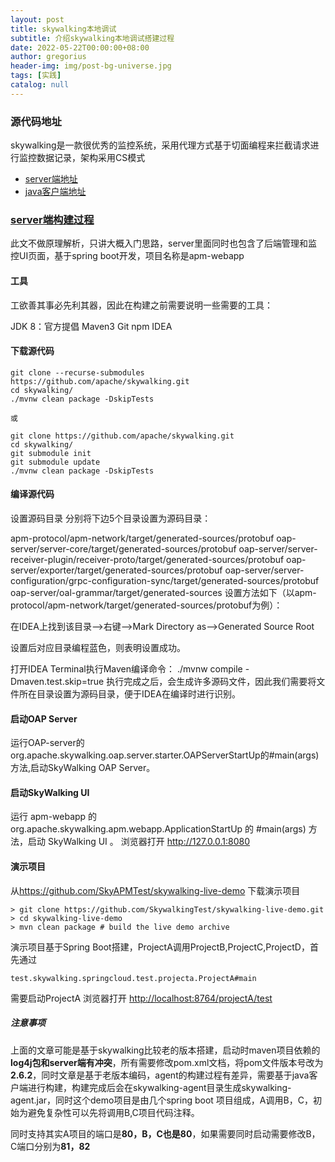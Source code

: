 ```yaml
---
layout: post
title: skywalking本地调试
subtitle: 介绍skywalking本地调试搭建过程
date: 2022-05-22T00:00:00+08:00
author: gregorius
header-img: img/post-bg-universe.jpg
tags: [实践]
catalog: null
---
```


### 源代码地址

skywalking是一款很优秀的监控系统，采用代理方式基于切面编程来拦截请求进行监控数据记录，架构采用CS模式

- [server端地址](https://github.com/apache/skywalking)
- [java客户端地址](https://github.com/apache/skywalking-java)

### [server端构建过程](https://github.com/apache/skywalking/blob/master/docs/en/guides/How-to-build.md#build-from-github)

此文不做原理解析，只讲大概入门思路，server里面同时也包含了后端管理和监控UI页面，基于spring boot开发，项目名称是apm-webapp

#### 工具

工欲善其事必先利其器，因此在构建之前需要说明一些需要的工具：

JDK 8：官方提倡
Maven3
Git
npm
IDEA

#### 下载源代码

``` text
git clone --recurse-submodules https://github.com/apache/skywalking.git
cd skywalking/
./mvnw clean package -DskipTests

或

git clone https://github.com/apache/skywalking.git
cd skywalking/
git submodule init
git submodule update
./mvnw clean package -DskipTests
```

#### 编译源代码

设置源码目录
分别将下边5个目录设置为源码目录：

apm-protocol/apm-network/target/generated-sources/protobuf
oap-server/server-core/target/generated-sources/protobuf
oap-server/server-receiver-plugin/receiver-proto/target/generated-sources/protobuf
oap-server/exporter/target/generated-sources/protobuf
oap-server/server-configuration/grpc-configuration-sync/target/generated-sources/protobuf
oap-server/oal-grammar/target/generated-sources
设置方法如下（以apm-protocol/apm-network/target/generated-sources/protobuf为例）：

在IDEA上找到该目录-->右键-->Mark Directory as-->Generated Source Root

设置后对应目录编程蓝色，则表明设置成功。

打开IDEA Terminal执行Maven编译命令：
 ./mvnw compile -Dmaven.test.skip=true
执行完成之后，会生成许多源码文件，因此我们需要将文件所在目录设置为源码目录，便于IDEA在编译时进行识别。

#### 启动OAP Server

运行OAP-server的org.apache.skywalking.oap.server.starter.OAPServerStartUp的#main(args)方法,启动SkyWalking OAP Server。

#### 启动SkyWalking UI

运行 apm-webapp 的 org.apache.skywalking.apm.webapp.ApplicationStartUp 的 #main(args) 方法，启动 SkyWalking UI 。
浏览器打开 <http://127.0.0.1:8080>

#### 演示项目

从<https://github.com/SkyAPMTest/skywalking-live-demo> 下载演示项目

``` text
> git clone https://github.com/SkywalkingTest/skywalking-live-demo.git
> cd skywalking-live-demo 
> mvn clean package # build the live demo archive
```

演示项目基于Spring Boot搭建，ProjectA调用ProjectB,ProjectC,ProjectD，首先通过

``` text
test.skywalking.springcloud.test.projecta.ProjectA#main
```

需要启动ProjectA
浏览器打开 <http://localhost:8764/projectA/test>

##### 注意事项

上面的文章可能是基于skywalking比较老的版本搭建，启动时maven项目依赖的**log4j包和server端有冲突**，所有需要修改pom.xml文档，将pom文件版本号改为**2.6.2**，同时文章是基于老版本编码，agent的构建过程有差异，需要基于java客户端进行构建，构建完成后会在skywalking-agent目录生成skywalking-agent.jar，同时这个demo项目是由几个spring boot 项目组成，A调用B，C，初始为避免复杂性可以先将调用B,C项目代码注释。

同时支持其实A项目的端口是**80，B，C也是80**，如果需要同时启动需要修改B，C端口分别为**81，82**
